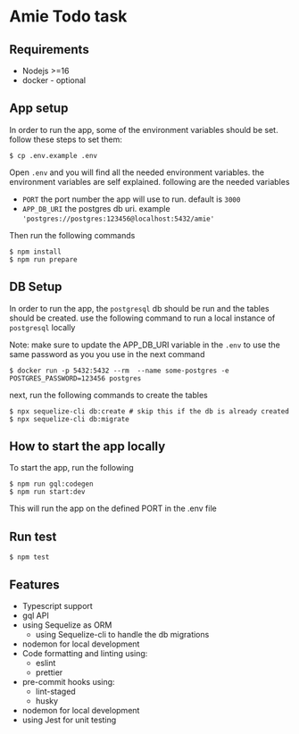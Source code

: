 # Amie Todo task

## Requirements

- Nodejs >=16
- docker - optional

## App setup

In order to run the app, some of the environment variables should be set. follow these steps to set them:

```
$ cp .env.example .env
```

Open `.env` and you will find all the needed environment variables. the environment variables are self explained. following are the needed variables

- `PORT` the port number the app will use to run. default is `3000`
- `APP_DB_URI` the postgres db uri. example `'postgres://postgres:123456@localhost:5432/amie'`

Then run the following commands

```
$ npm install
$ npm run prepare
```

## DB Setup

In order to run the app, the `postgresql` db should be run and the tables should be created. use the following command to run a local instance of `postgresql` locally

Note: make sure to update the APP_DB_URI variable in the `.env` to use the same password as you you use in the next command

```
$ docker run -p 5432:5432 --rm  --name some-postgres -e POSTGRES_PASSWORD=123456 postgres
```

next, run the following commands to create the tables

```
$ npx sequelize-cli db:create # skip this if the db is already created
$ npx sequelize-cli db:migrate
```

## How to start the app locally

To start the app, run the following

```
$ npm run gql:codegen
$ npm run start:dev
```

This will run the app on the defined PORT in the .env file

## Run test

```
$ npm test
```

## Features

- Typescript support
- gql API
- using Sequelize as ORM
  - using Sequelize-cli to handle the db migrations
- nodemon for local development
- Code formatting and linting using:
  - eslint
  - prettier
- pre-commit hooks using:
  - lint-staged
  - husky
- nodemon for local development
- using Jest for unit testing
